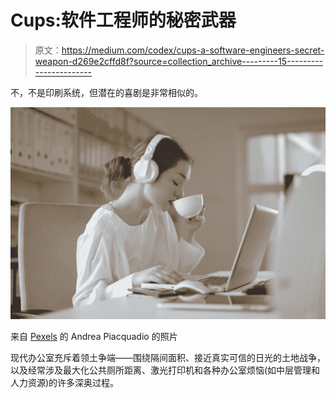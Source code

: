 # Cups:软件工程师的秘密武器

> 原文：<https://medium.com/codex/cups-a-software-engineers-secret-weapon-d269e2cffd8f?source=collection_archive---------15----------------------->

不，不是印刷系统，但潜在的喜剧是非常相似的。

![](img/22c1deb2186e0bd68d3657515d9a040c.png)

来自 [Pexels](https://www.pexels.com/photo/woman-in-white-dress-shirt-using-white-laptop-computer-3790797/?utm_content=attributionCopyText&utm_medium=referral&utm_source=pexels) 的 Andrea Piacquadio 的照片

现代办公室充斥着领土争端——围绕隔间面积、接近真实可信的日光的土地战争，以及经常涉及最大化公共厕所距离、激光打印机和各种办公室烦恼(如中层管理和人力资源)的许多深奥过程。